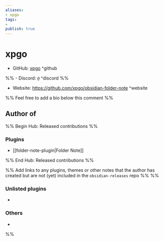 ```yaml
---
aliases:
- xpgo
tags: 
- 
publish: true
---
```


# xpgo

- GitHub: [xpgo](https://github.com/xpgo/) ^github

%% - Discord: `@` ^discord %%

- Website: <https://github.com/xpgo/obsidian-folder-note> ^website

<!-- - [[Publish sites|Publish site]]: ^publish -->

%% Feel free to add a bio below this comment %%


## Author of

%% Begin Hub: Released contributions %%
### Plugins
- [[folder-note-plugin|Folder Note]]

%% End Hub: Released contributions %%

%% Add links to any plugins, themes or other notes that the author has created but are not (yet) included in the `obsidian-releases` repo %%
%%
### Unlisted plugins

- 

### Others

- 
%%

<!--
## Sponsor this author

- [[GitHub sponsors]]: [Sponsor @xpgo on GitHub Sponsors](https://github.com/sponsors/xpgo) ^github-sponsor
- [[Buy me a coffee]]: ^buy-me-a-coffee
- [[PayPal]]: ^paypal
- [[Patreon]]: ^patreon

-->

<!--
## Follow this author

- [[YouTube Channels|On YouTube]]: ^youtube
- Twitter: ^twitter
- ...
-->